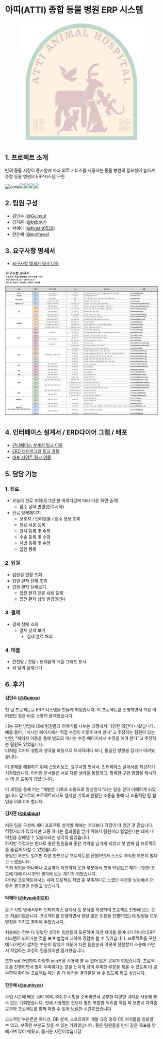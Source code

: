# 아띠(ATTI) 종합 동물 병원 ERP 시스템 
<p align="center"><img src="https://github.com/GDJ80-TeamC/semi-atti/blob/8f925dfb9bf190914cec5ea716b3b41af4719ae5/atti/src/main/webapp/inc/logo.png" width="400" height="400"/></p>

## 1. 프로젝트 소개
반려 동물 시장이 증가함에 따라 의료 서비스를 제공하는 동물 병원의 필요성이 높아져 종합 동물 병원의 ERP시스템 구현

<img alt="Java" src ="https://img.shields.io/badge/Java-007396.svg?&style=for-the-badge&logo=Java&logoColor=white"/><img src="https://img.shields.io/badge/html5-E34F26?style=for-the-badge&logo=html5&logoColor=white"><img src="https://img.shields.io/badge/css-1572B6?style=for-the-badge&logo=css3&logoColor=white"><img src="https://img.shields.io/badge/mariaDB-003545?style=for-the-badge&logo=mariaDB&logoColor=white"><img src="https://img.shields.io/badge/github-181717?style=for-the-badge&logo=github&logoColor=white">


## 2. 팀원 구성
- 김인수 ([@Guinsu](https://github.com/Guinsu))
- 김지훈 ([@babpur](https://github.com/babpur)) 
- 박혜아 ([@hyeah0526](https://github.com/hyeah0526)) 
- 한은혜 ([@eunhyes](https://github.com/eunhyes))

## 3. 요구사항 명세서
- [요구사항 명세서 링크 이동](https://github.com/GDJ80-TeamC/semi-atti/blob/6572b27fb473d0ca1026451a540e9196287a7d22/atti/src/main/webapp/META-INF/document/GDJ80_teamC_%EC%9A%94%EA%B5%AC%EC%82%AC%ED%95%AD%20%EB%AA%85%EC%84%B8%EC%84%9C.png)
<img src="https://github.com/GDJ80-TeamC/semi-atti/blob/6572b27fb473d0ca1026451a540e9196287a7d22/atti/src/main/webapp/META-INF/document/GDJ80_teamC_%EC%9A%94%EA%B5%AC%EC%82%AC%ED%95%AD%20%EB%AA%85%EC%84%B8%EC%84%9C.png" width="800"/>


## 4.  인터페이스 설계서 / ERD다이어 그램 / 배포
- [인터페이스 설계서 링크 이동](https://github.com/GDJ80-TeamC/semi-atti/blob/6572b27fb473d0ca1026451a540e9196287a7d22/atti/src/main/webapp/META-INF/document/GDJ80_teamC_%EC%9D%B8%ED%84%B0%ED%8E%98%EC%9D%B4%EC%8A%A4%EC%84%A4%EA%B3%84%EC%84%9C.png)
- [ERD 다이어그램 링크 이동](https://github.com/GDJ80-TeamC/semi-atti/blob/7147292df72ef10ce1464b42957e348adc7f379a/atti/src/main/webapp/META-INF/document/GDJ80_teamC_ERD%EB%8B%A4%EC%9D%B4%EC%96%B4%EA%B7%B8%EB%9E%A8.png)
- [배포 사이트 링크 이동](http://52.79.81.56/atti/view/loginForm.jsp)

## 5. 담당 기능
### 1. 진료
   - 오늘의 진료 조회(로그인 한 아이디값에 따라 다른 화면 출력)
     - 접수 상태 변경(진료시작)
   - 진료 상세페이지
     - 보호자 / 반려동물 / 접수 정보 조회
     - 진료 내용 등록
     - 검사 등록 및 수정
     - 수술 등록 및 수정
     - 처방 등록 및 수정
     - 입원 등록

### 2. 입원
   - 입원실 현황 조회
   - 입원 환자 전체 조회
   - 입원 환자 상세보기
     - 입원 환자 진료 내용 등록
     - 입원 환자 상태 변경(퇴원)

### 3. 결제
   - 결제 전체 조회
     - 결제 상세 보기
        - 결제 완료 처리

### 4. 매출
   - 전전달 / 전달 / 현재달의 매출 그래프 표시
   - 각 달의 상세보기


## 6. 후기
#### 김인수 ([@Guinsu](https://github.com/Guinsu))
첫 팀 프로젝트로 ERP 시스템을 만들게 되었습니다. 이 프로젝트를 진행하면서 가장 어려웠던 점은 바로 소통의 문제였습니다.<br>

기능 구현 방법에 대해 팀원들과 이야기를 나누는 과정에서 다양한 의견이 나왔습니다.예를 들어, "게시판 페이지에서 직접 수정이 이루어져야 한다"고 주장하는 팀원이 있는 반면, "페이지 이동을 통해 별도의 게시판 수정 페이지에서 수정을 해야 한다"고 주장하는 팀원도 있었습니다.<br>
이처럼 각자의 경험과 생각을 바탕으로 제작하려다 보니, 통일된 방향을 잡기가 어려웠습니다.<br>

이 문제를 해결하기 위해 스토리보드, 요구사항 명세서, 인터페이스 설계서를 작성하기 시작했습니다. 이러한 문서들은 서로 다른 생각을 통합하고, 명확한 구현 방향을 제시하는 데 큰 도움이 되었습니다.<br>

이 과정을 통해 저는 "개발은 기록과 소통으로 완성된다."라는 말을 깊이 이해하게 되었습니다. 앞으로의 프로젝트에서도 철저한 기록과 원활한 소통을 통해 더 효율적인 팀 협업을 이루고자 합니다.<br>

#### 김지훈 ([@babpur](https://github.com/babpur)) 
처음 팀을 구성해 세미 프로젝트 설계할 때에는 기대보다 걱정이 더 컸던 것 같습니다.<br>
걱정거리가 많았지만 그중 하나는 결과물을 얻기 위해서 팀원끼리 협업한다는 데에 내 역할을 잘해낼 수 있을까라는 생각이 들었습니다.<br>
하지만 걱정과는 반대로 좋은 팀원들과 좋은 기억을 남기게 되었고 첫 번째 팀 프로젝트를 즐겁게 마칠 수 있었습니다.<br>
좋았던 부분도 있지만 다른 한편으로 프로젝트를 진행하면서 스스로 부족한 부분이 많다고 느꼈습니다.<br>
특히 작업물 하나하나 꼼꼼하게 확인하지 못한 부분에서 크게 와닿았고 제가 구현한 코드에 대해 다시 한번 생각해 보는 계기가 되었습니다.<br>
파이널 프로젝트에서는 세미 프로젝트 작업 중 부족하다고 느꼈던 부분을 보완해서 더 좋은 결과물을 만들고 싶습니다.

#### 박혜아 ([@hyeah0526](https://github.com/hyeah0526)) 
요구 사항 명세서부터 인터페이스 설계서 등 문서를 작성하여 프로젝트 진행해 보는 것은 처음이였습니다. 
프로젝트를 진행하면서 정말 많은 토론을 진행하였는데 팀원들 모두 열정을 가지고 참여해 주었습니다.

처음에는 전부 다 달랐던 생각이 팀원들과 토론하며 의견 차이를 줄여나가 하나의 ERP 시스템이 되어가는 것을 보며 협업에 대하여 경험해 볼 수 있었습니다. 
프로젝트를 구현해 나가면서 겹치는 부분이 많았기 때문에 다른 팀원분과 어떻게 진행할지 소통해 가면서 작업하는 과정이 힘들었지만 즐거웠습니다. 

또한 sql 관련하여 다양한 join문을 사용해 볼 수 있어 많은 공부가 되었습니다. 프로젝트를 진행하면서 많이 부족하다는 것을 느끼게 되어 부족한 부분을 채울 수 있도록 더 공부하여 파이널 프로젝트 때는 좀 더 발전된 결과물을 낼 수 있도록 하고 싶습니다.

#### 한은혜 ([@eunhyes](https://github.com/eunhyes))
수업 시간에 배운 쿼리 외에, SQLD 시험을 준비하면서 공부한 다양한 쿼리를 사용해 볼 수 있는 기회였습니다. 
전에 사용했던 것보다 훨씬 복잡한 쿼리를 직접 짜 보면서 자격증 공부와 프로젝트를 함께 마칠 수 있어 보람찬 시간이었습니다. 

코드적인 부분뿐만 아니라, DB 설계, 소프트웨어 개발 과정 등의 CS 지식들을 응용할 수 있고, 부족한 부분도 찾을 수 있는 기회였습니다.
좋은 팀원들을 만나 같은 목표를 향해가며 많이 배웠고, 즐거운 시간이었습니당



